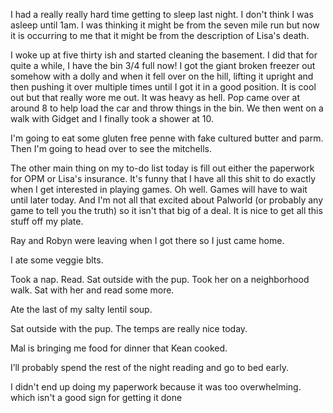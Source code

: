 I had a really really hard time getting to sleep last night. I don't think I was asleep until 1am. I was thinking it might be from the seven mile run but now it is occurring to me that it might be from the description of Lisa's death. 

I woke up at five thirty ish and started cleaning the basement. I did that for quite a while, I have the bin 3/4 full now! I got the giant broken freezer out somehow with a dolly and when it fell over on the hill, lifting it upright and then pushing it over multiple times until I got it in a good position. It is cool out but that really wore me out. It was heavy as hell. Pop came over at around 8 to help load the car and throw things in the bin. We then went on a walk with Gidget and I finally took a shower at 10. 

I'm going to eat some gluten free penne with fake cultured butter and parm. Then I'm going to head over to see the mitchells. 

The other main thing on my to-do list today is fill out either the paperwork for OPM or Lisa's insurance. It's funny that I have all this shit to do exactly when I get interested in playing games. Oh well. Games will have to wait until later today. And I'm not all that excited about Palworld (or probably any game to tell you the truth) so it isn't that big of a deal. It is nice to get all this stuff off my plate. 

Ray and Robyn were leaving when I got there so I just came home. 

I ate some veggie blts. 

Took a nap. Read. Sat outside with the pup. Took her on a neighborhood walk. Sat with her and read some more. 

Ate the last of my salty lentil soup. 

Sat outside with the pup. The temps are really nice today. 

Mal is bringing me food for dinner that Kean cooked.

I’ll probably spend the rest of the night reading and go to bed early.

I didn't end up doing my paperwork because it was too overwhelming. which isn't a good sign for getting it done 